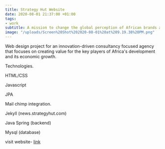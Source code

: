 ```yaml
---
title: Strategy Hut Website
date: 2020-08-01 21:37:00 +01:00
tags:
- work
subtitle: A mission to change the global perception of African brands and institutions.
image: "/uploads/Screen%20Shot%202020-08-01%20at%209.19.38%20PM.png"
---
```


Web design project for an innovation-driven consultancy focused agency that focuses on creating value for the key players of Africa's development and its economic growth.

Technologies.
<p>HTML/CSS</p>
<p>Javascript</p>
<p>JPA</p>
<p>Mail chimp integration.</p>
<p>Jekyll (news.strategyhut.com)</p>
<p>Java Spring (backend)</p>
<p>Mysql (database)</p>

visit website- [link](https://www.strategyhut.com/)